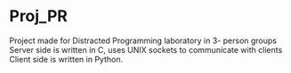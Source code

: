 # Proj_PR
Project made for Distracted Programming laboratory in 3-
person groups
Server side is written in C, uses UNIX sockets to communicate with clients
Client side is written in Python.
